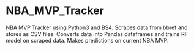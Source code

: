 # NBA_MVP_Tracker

NBA MVP Tracker using Python3 and BS4.
Scrapes data from bbref and stores as CSV files.
Converts data into Pandas dataframes and trains RF model on scraped data.
Makes predictions on current NBA MVP.
